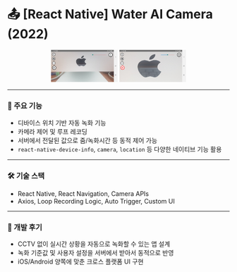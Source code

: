 # 📤 [React Native] Water AI Camera (2022)

<div align="center">
  <img src="assets/img/standby.png" width="30%" height="50%" />
  <img src="assets/img/recording.png" width="30%" height="50%" />
</div>

---

### 🎯 주요 기능

- 디바이스 위치 기반 자동 녹화 기능
- 카메라 제어 및 루프 레코딩
- 서버에서 전달된 값으로 줌/녹화시간 등 동적 제어 가능
- `react-native-device-info`, `camera`, `location` 등 다양한 네이티브 기능 활용

---

### 🛠 기술 스택

- React Native, React Navigation, Camera APIs
- Axios, Loop Recording Logic, Auto Trigger, Custom UI

---

### 🧱 개발 후기

- CCTV 없이 실시간 상황을 자동으로 녹화할 수 있는 앱 설계
- 녹화 기준값 및 사용자 설정을 서버에서 받아서 동적으로 반영
- iOS/Android 양쪽에 맞춘 크로스 플랫폼 UI 구현

